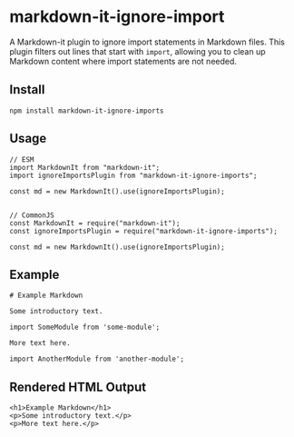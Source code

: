 # markdown-it-ignore-import

A Markdown-it plugin to ignore import statements in Markdown files. This plugin filters out lines that start with `import`, allowing you to clean up Markdown content where import statements are not needed.

## Install

```
npm install markdown-it-ignore-imports
```

## Usage

```
// ESM
import MarkdownIt from "markdown-it";
import ignoreImportsPlugin from "markdown-it-ignore-imports";

const md = new MarkdownIt().use(ignoreImportsPlugin);


// CommonJS
const MarkdownIt = require("markdown-it");
const ignoreImportsPlugin = require("markdown-it-ignore-imports");

const md = new MarkdownIt().use(ignoreImportsPlugin);
```

## Example

```
# Example Markdown

Some introductory text.

import SomeModule from 'some-module';

More text here.

import AnotherModule from 'another-module';
```

## Rendered HTML Output

```
<h1>Example Markdown</h1>
<p>Some introductory text.</p>
<p>More text here.</p>
```
